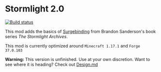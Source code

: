 Stormlight 2.0
=========

[![Build status](https://github.com/legobmw99/Stormlight/actions/workflows/gradle.yml/badge.svg)](https://github.com/legobmw99/Stormlight/actions)

This mod adds the basics of [Surgebinding](http://coppermind.net/wiki/Surgebinding) from Brandon Sanderson's book series *The Stormlight Archives*.

This mod is currently optimized around `Minecraft 1.17.1` and `Forge 37.0.103`

**Warning:** This version is unfinished. Use at your own discretion. Want to see where it is heading? Check out [Design.md](./Design.md)
